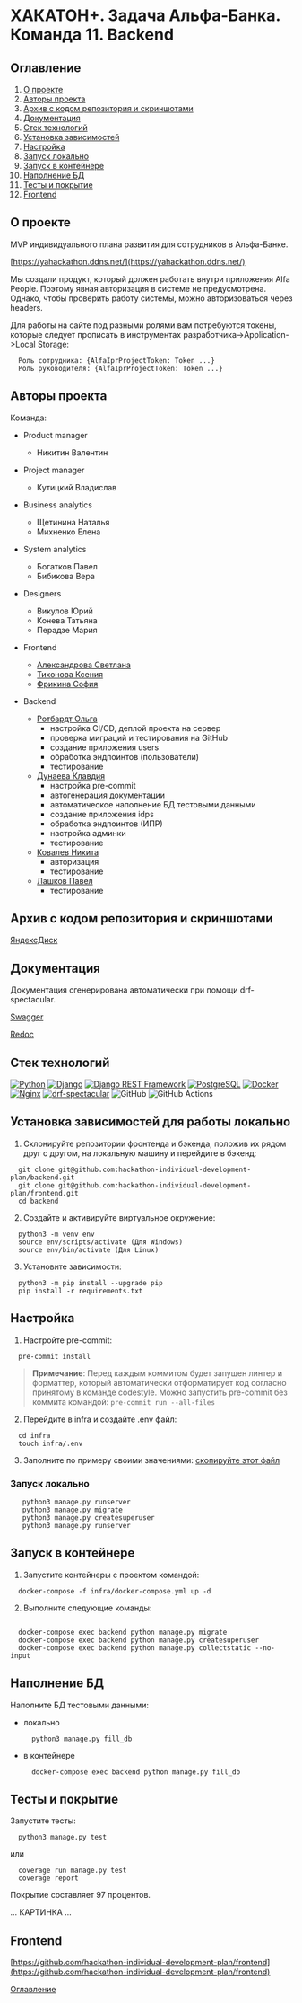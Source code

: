 # ХАКАТОН+. Задача Альфа-Банка. Команда 11. Backend

## Оглавление <a id="contents"></a>

1. [О проекте](#about)
2.  [Авторы проекта](#authors)
3. [Архив с кодом репозитория и скриншотами](#archive)
4. [Документация](#documentation)
5. [Стек технологий](#tools)
6. [Установка зависимостей](#installation)
7. [Настройка](#setting)
8. [Запуск локально](#startlocal)
8. [Запуск в контейнере](#start)
9. [Наполнение БД](#database)
10. [Тесты и покрытие](#tests)
11. [Frontend](#frontend)


## О проекте <a id="about"></a>

MVP индивидуального плана развития для сотрудников в Альфа-Банке.

[https://yahackathon.ddns.net/](https://yahackathon.ddns.net/)

Мы создали продукт, который должен работать внутри приложения Alfa People. Поэтому явная авторизация в системе не предусмотрена. Однако, чтобы проверить работу системы, можно авторизоваться через headers.

Для работы на сайте под разными ролями вам потребуются токены, которые следует прописать в инструментах разработчика->Application->Local Storage:
```
  Роль сотрудника: {AlfaIprProjectToken: Token ...}
  Роль руководителя: {AlfaIprProjectToken: Token ...}
```

## Авторы проекта <a id="authors"></a>

Команда:

- Product manager
  - Никитин Валентин

- Project manager
  - Кутицкий Владислав

- Business analytics
  - Щетинина Наталья
  - Михненко Елена

- System analytics
  - Богатков Павел
  - Бибикова Вера

- Designers
  - Викулов Юрий
  - Конева Татьяна
  - Перадзе Мария

- Frontend
  - [Александрова Светлана](https://github.com/SvetAlexa)
  - [Тихонова Ксения](https://github.com/TikhonovaKs)
  - [Фрикина София](https://github.com/SofiaFrikina)

- Backend
  - [Ротбардт Ольга](https://github.com/esfiro4ka)
    * настройка CI/CD, деплой проекта на сервер
    * проверка миграций и тестирования на GitHub
    * создание приложения users
    * обработка эндпоинтов (пользователи)
    * тестирование
  - [Дунаева Клавдия](https://github.com/KlavaD)
    * настройка pre-commit
    * автогенерация документации
    * автоматическое наполнение БД тестовыми данными
    * создание приложения idps
    * обработка эндпоинтов (ИПР)
    * настройка админки
    * тестирование
  - [Ковалев Никита](https://github.com/NV-Kovalev)
    * авторизация
    * тестирование
  - [Лашков Павел](https://github.com/hutji)
    * тестирование


## Архив с кодом репозитория и скриншотами <a id="archive"></a>

  [ЯндексДиск](https://disk.yandex.ru/d/2zvYj-K8zfXQVw)

## Документация <a id="documentation"></a>

Документация сгенерирована автоматически при помощи drf-spectacular.

[Swagger](https://yahackathon.ddns.net/api/schema/docs/#/)

[Redoc](https://yahackathon.ddns.net/api/schema/redoc/)

## Стек технологий <a id="tools"></a>

[![Python](https://img.shields.io/badge/Python-3.11-blue)](https://www.python.org/)
[![Django](https://img.shields.io/badge/Django-5.0.1-green)](https://www.djangoproject.com/)
[![Django REST Framework](https://img.shields.io/badge/DRF-3.14.0-orange)](https://www.django-rest-framework.org/)
[![PostgreSQL](https://img.shields.io/badge/PostgreSQL-14.10-blue)](https://www.postgresql.org/)
[![Docker](https://img.shields.io/badge/Docker-20.10.24-blue)](https://www.docker.com/)
[![Nginx](https://img.shields.io/badge/Nginx-alpine-brightgreen)](https://nginx.org/)
[![drf-spectacular](https://img.shields.io/badge/drf--spectacular-0.27.0-blue)](https://drf-spectacular.readthedocs.io/)
![GitHub](https://img.shields.io/badge/GitHub-100000?style=for-the-badge&logo=github&logoColor=white)
![GitHub Actions](https://img.shields.io/badge/GitHub_Actions-2088FF?style=for-the-badge&logo=github-actions&logoColor=white)

## Установка зависимостей для работы локально<a id="installation"></a>

1. Склонируйте репозитории фронтенда и бэкенда, положив их рядом друг с другом, на локальную машину и перейдите в бэкенд:

  ```
    git clone git@github.com:hackathon-individual-development-plan/backend.git
    git clone git@github.com:hackathon-individual-development-plan/frontend.git
    cd backend
  ```

2. Создайте и активируйте виртуальное окружение:

  ```
    python3 -m venv env
    source env/scripts/activate (Для Windows)
    source env/bin/activate (Для Linux)
  ```

3. Установите зависимости:
  ```
    python3 -m pip install --upgrade pip
    pip install -r requirements.txt
  ```

## Настройка <a id="setting"></a>

1. Настройте pre-commit:
  ```
    pre-commit install
  ```
> **Примечание**:
  > Перед каждым коммитом будет запущен линтер и форматтер,
  > который автоматически отформатирует код
  > согласно принятому в команде codestyle.
  > Можно запустить pre-commit без коммита командой:
    ```
      pre-commit run --all-files
    ```

2. Перейдите в infra и создайте .env файл:
  ```
    cd infra
    touch infra/.env
  ```

3. Заполните по примеру своими значениями:
  [скопируйте этот файл](./infra/.env.example)

### Запуск локально <a id="startlocal"></a>
 ```
    python3 manage.py runserver
    python3 manage.py migrate
    python3 manage.py createsuperuser
    python3 manage.py runserver
  ```

## Запуск в контейнере <a id="start"></a>

1. Запустите контейнеры с проектом командой:
  ```
    docker-compose -f infra/docker-compose.yml up -d
  ```
2. Выполните следующие команды:

  ```

    docker-compose exec backend python manage.py migrate
    docker-compose exec backend python manage.py createsuperuser
    docker-compose exec backend python manage.py collectstatic --no-input
  ```

## Наполнение БД <a id="database"></a>

Наполните БД тестовыми данными:
* локально
  ```
    python3 manage.py fill_db
  ```
* в контейнере
  ```
    docker-compose exec backend python manage.py fill_db
  ```
## Тесты и покрытие <a id="tests"></a>

Запустите тесты:

  ```
    python3 manage.py test
  ```
  или
  ```
    coverage run manage.py test
    coverage report
  ```

Покрытие составляет 97 процентов.

... КАРТИНКА ...

##  Frontend <a id="frontend"></a>

[https://github.com/hackathon-individual-development-plan/frontend](https://github.com/hackathon-individual-development-plan/frontend)


[Оглавление](#contents)
